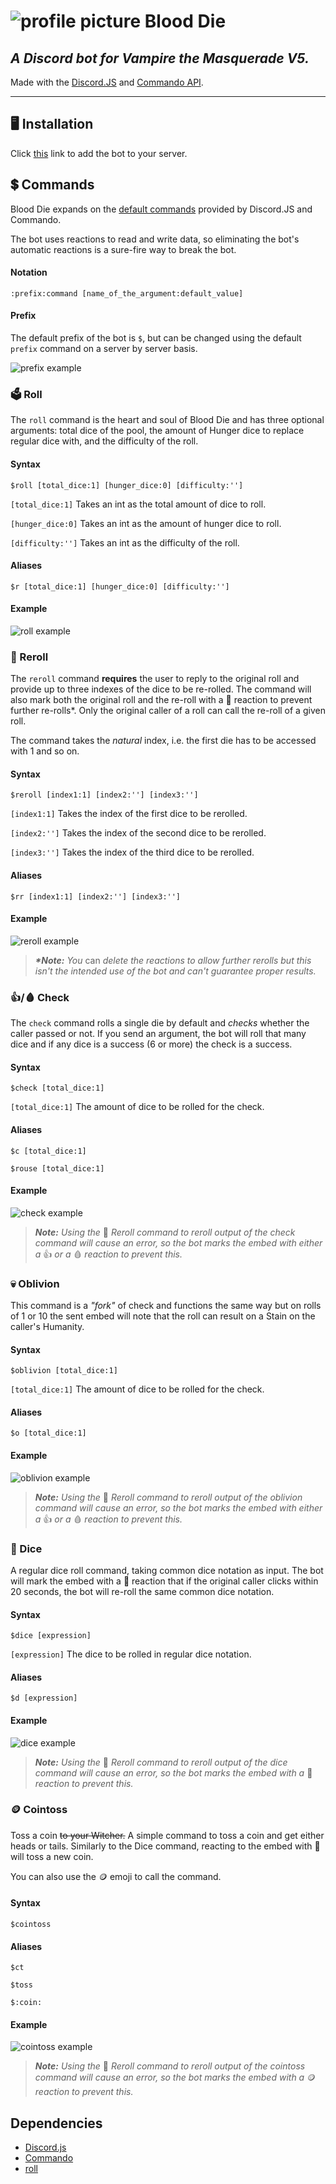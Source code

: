 
# ![profile picture](./images/blood_die_small.png "Profile picture") Blood Die

## *A Discord bot for Vampire the Masquerade V5.*

Made with the [Discord.JS][Discord.js docs] and [Commando API][Commando docs].

[Discord.js docs]: https://discord.js.org/#/docs/main/stable/general/welcome
[Commando docs]: https://discord.js.org/#/docs/commando/master/general/welcome

---

## :desktop_computer: Installation

Click [this][0] link to add the bot to your server.

[0]: https://discord.com/api/oauth2/authorize?client_id=843168753759944744&permissions=116800&scope=bot

## :heavy_dollar_sign: Commands

Blood Die expands on the [default commands][1] provided by Discord.JS and Commando.

The bot uses reactions to read and write data, so eliminating the bot's automatic reactions is a sure-fire way to break the bot.

#### Notation

`:prefix:command [name_of_the_argument:default_value]`

[1]: https://discord.js.org/#/docs/commando/master/commands/builtins

#### Prefix

The default prefix of the bot is `$`, but can be changed using the default `prefix` command on a server by server basis.

![prefix example](./images/prefix_example.png "Prefix example")

### :ballot_box: Roll

The `roll` command is the heart and soul of Blood Die and has three optional arguments: total dice of the pool, the amount of Hunger dice to replace regular dice with, and the difficulty of the roll.

#### Syntax

`$roll [total_dice:1] [hunger_dice:0] [difficulty:'']`

`[total_dice:1]` Takes an int as the total amount of dice to roll.

`[hunger_dice:0]` Takes an int as the amount of hunger dice to roll.

`[difficulty:'']` Takes an int as the difficulty of the roll.

#### Aliases

`$r [total_dice:1] [hunger_dice:0] [difficulty:'']`

#### Example

![roll example](./images/example_1.png "Roll example")

### :arrows_counterclockwise: Reroll

The `reroll` command __requires__ the user to reply to the original roll and provide up to three indexes of the dice to be re-rolled. The command will also mark both the original roll and the re-roll with a :arrows_counterclockwise: reaction to prevent further re-rolls*. Only the original caller of a roll can call the re-roll of a given roll.

The command takes the *natural* index, i.e. the first die has to be accessed with 1 and so on.

#### Syntax

`$reroll [index1:1] [index2:''] [index3:'']`

`[index1:1]` Takes the index of the first dice to be rerolled.

`[index2:'']` Takes the index of the second dice to be rerolled.

`[index3:'']` Takes the index of the third dice to be rerolled.

#### Aliases

`$rr [index1:1] [index2:''] [index3:'']`

#### Example

![reroll example](./images/example_2.png "Reroll example")

>___*Note:___ _You_ can _delete the reactions to allow further rerolls but this isn't the intended use of the bot and can't guarantee proper results._

### :thumbsup:/:drop_of_blood: Check

The `check` command rolls a single die by default and _checks_ whether the caller passed or not. If you send an argument, the bot will roll that many  dice and if any dice is a success (6 or more) the check is a success.

#### Syntax

`$check [total_dice:1]`

`[total_dice:1]` The amount of dice to be rolled for the check.

#### Aliases

`$c [total_dice:1]`

`$rouse [total_dice:1]`

#### Example

![check example](./images/example_3.png "Check example")

>___Note:___ _Using the_ :arrows_counterclockwise: _Reroll command to reroll output of the check command will cause an error, so the bot marks the embed with either a_ :thumbsup: _or a_ :drop_of_blood: _reaction to prevent this._

### :skull: Oblivion

This command is a _"fork"_ of check and functions the same way but on rolls of 1 or 10 the sent embed will note that the roll can result on a Stain on the caller's Humanity.

#### Syntax

`$oblivion [total_dice:1]`

`[total_dice:1]` The amount of dice to be rolled for the check.

#### Aliases

`$o [total_dice:1]`

#### Example

![oblivion example](./images/example_4.png "Oblivion example")

>___Note:___ _Using the_ :arrows_counterclockwise: _Reroll command to reroll output of the oblivion command will cause an error, so the bot marks the embed with either a_ :thumbsup: _or a_ :drop_of_blood: _reaction to prevent this._

### :game_die: Dice

A regular dice roll command, taking common dice notation as input.
The bot will mark the embed with a :arrows_counterclockwise: reaction that if the original caller clicks within 20 seconds, the bot will re-roll the same common dice notation.

#### Syntax

`$dice [expression]`

`[expression]` The dice to be rolled in regular dice notation.

#### Aliases

`$d [expression]`

#### Example

![dice example](./images/example_5.png "Dice example")

>___Note:___ _Using the_ :arrows_counterclockwise: _Reroll command to reroll output of the dice command will cause an error, so the bot marks the embed with a_ :game_die: _reaction to prevent this._

### :coin: Cointoss

Toss a coin ~~to your Witcher.~~ A simple command to toss a coin and get either heads or tails. Similarly to the Dice command, reacting to the embed with :arrows_counterclockwise: will toss a new coin.

You can also use the :coin: emoji to call the command.

#### Syntax

`$cointoss`

#### Aliases

`$ct`

`$toss`

`$:coin:`

#### Example

![cointoss example](./images/example_6.png "Cointoss example")

>___Note:___ _Using the_ :arrows_counterclockwise: _Reroll command to reroll output of the cointoss command will cause an error, so the bot marks the embed with a_ :coin: _reaction to prevent this._

## Dependencies
- [Discord.js](https://github.com/discordjs/discord.js)
- [Commando](https://github.com/discordjs/Commando#readme)
- [roll](https://github.com/troygoode/node-roll)